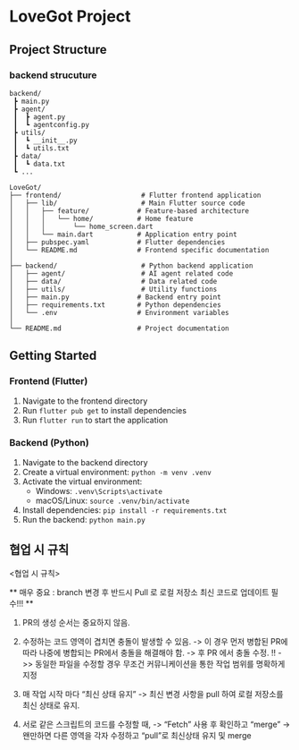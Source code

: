 # LoveGot Project

## Project Structure

### backend strucuture

```
backend/
 ┣ main.py
 ┣ agent/
 ┃  ┣ agent.py
 ┃  ┗ agentconfig.py
 ┣ utils/
 ┃  ┗ __init__.py
 ┃  ┗ utils.txt
 ┣ data/
 ┃  ┗ data.txt
 ┗ ...
```


```
LoveGot/
├── frontend/                    # Flutter frontend application
│   ├── lib/                     # Main Flutter source code
│   │   ├── feature/            # Feature-based architecture
│   │   │   └── home/           # Home feature
│   │   │       └── home_screen.dart
│   │   └── main.dart           # Application entry point
│   ├── pubspec.yaml            # Flutter dependencies
│   └── README.md               # Frontend specific documentation
│
├── backend/                     # Python backend application
│   ├── agent/                   # AI agent related code
│   ├── data/                    # Data related code
│   ├── utils/                   # Utility functions
│   ├── main.py                 # Backend entry point
│   ├── requirements.txt        # Python dependencies
│   └── .env                    # Environment variables
│
└── README.md                   # Project documentation
```

## Getting Started

### Frontend (Flutter)
1. Navigate to the frontend directory
2. Run `flutter pub get` to install dependencies
3. Run `flutter run` to start the application

### Backend (Python)
1. Navigate to the backend directory
2. Create a virtual environment: `python -m venv .venv`
3. Activate the virtual environment:
   - Windows: `.venv\Scripts\activate`
   - macOS/Linux: `source .venv/bin/activate`
4. Install dependencies: `pip install -r requirements.txt`
5. Run the backend: `python main.py`

## 협업 시 규칙
<협업 시 규칙>

** 매우 중요 : branch 변경 후 반드시 Pull 로 로컬 저장소 최신 코드로 업데이트 필수!!! **
1. PR의 생성 순서는 중요하지 않음.
2. 수정하는 코드 영역이 겹치면 충돌이 발생할 수 있음.
-> 이 경우 먼저 병합된 PR에 따라 나중에 병합되는 PR에서 충돌을 해결해야 함.
-> 후 PR 에서 충돌 수정.
!! ->> 동일한 파일을 수정할 경우 무조건 커뮤니케이션을 통한 작업 범위를 명확하게 지정

1. 매 작업 시작 마다 “최신 상태 유지”
-> 최신 변경 사항을 pull 하여 로컬 저장소를 최신 상태로 유지.

1. 서로 같은 스크립트의 코드를 수정할 때,
-> “Fetch” 사용 후 확인하고 “merge”
-> 왠만하면 다른 영역을 각자 수정하고 “pull”로 최신상태 유지 및 merge